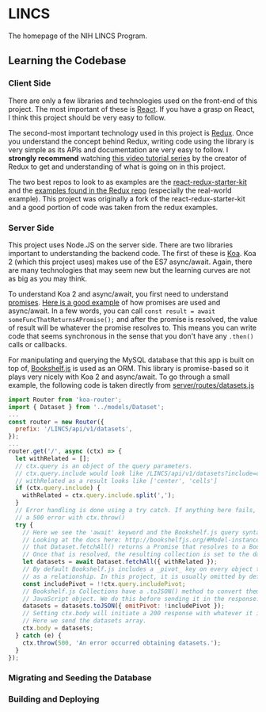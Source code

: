# LINCS
The homepage of the NIH LINCS Program.

## Learning the Codebase
### Client Side
There are only a few libraries and technologies used on the front-end of this project.
The most important of these is [React](https://facebook.github.io/react/). If you have a
grasp on React, I think this project should be very easy to follow.

The second-most important technology used in this project is [Redux](http://redux.js.org/).
Once you understand the concept behind Redux, writing code using the library is very simple as
its APIs and documentation are very easy to follow. I **strongly recommend** watching
[this video tutorial series](https://egghead.io/series/getting-started-with-redux) by the
creator of Redux to get and understanding of what is going on in this project.

The two best repos to look to as examples are
the [react-redux-starter-kit](https://github.com/davezuko/react-redux-starter-kit) and the
[examples found in the Redux repo](https://github.com/reactjs/redux/tree/master/examples)
(especially the real-world example). This project was originally a fork of the
react-redux-starter-kit
and a good portion of code was taken from the redux examples.

### Server Side
This project uses Node.JS on the server side. There are two libraries important to understanding
the backend code. The first of these is [Koa](http://koajs.com/). Koa 2 (which this project uses)
makes use of the ES7 async/await. Again, there are many technologies that may seem new but the
learning curves are not as big as you may think.

To understand Koa 2 and async/await, you first need to understand [promises](https://developer.mozilla.org/en-US/docs/Web/JavaScript/Reference/Global_Objects/Promise).
[Here is a good example](https://www.twilio.com/blog/2015/10/asyncawait-the-hero-javascript-deserved.html)
of how promises are used and async/await. In a few words, you can call
`const result = await someFuncThatReturnsAPromise();` and after the promise is resolved, the value
of result will be whatever the promise resolves to. This means you can write code that seems
synchronous in the sense that you don't have any `.then()` calls or callbacks.

For manipulating and querying the MySQL database that this app is built on top of,
[Bookshelf.js](http://bookshelfjs.org/) is used as an ORM. This library is promise-based so it
plays very nicely with Koa 2 and async/await. To go through a small example, the following code is
taken directly from
[server/routes/datasets.js](https://github.com/MaayanLab/LINCS/blob/master/server/routes/datasets.js)

```js
import Router from 'koa-router';
import { Dataset } from '../models/Dataset';
...
const router = new Router({
  prefix: '/LINCS/api/v1/datasets',
});
...
router.get('/', async (ctx) => {
  let withRelated = [];
  // ctx.query is an object of the query parameters.
  // ctx.query.include would look like /LINCS/api/v1/datasets?include=center,cells
  // withRelated as a result looks like ['center', 'cells']
  if (ctx.query.include) {
    withRelated = ctx.query.include.split(',');
  }
  // Error handling is done using a try catch. If anything here fails, send the user
  // a 500 error with ctx.throw()
  try {
    // Here we see the 'await' keyword and the Bookshelf.js query syntax.
    // Looking at the docs here: http://bookshelfjs.org/#Model-instance-fetchAll we see
    // that Dataset.fetchAll() returns a Promise that resolves to a Bookshelf.js Collection.
    // Once that is resolved, the resulting collection is set to the datasets variable.
    let datasets = await Dataset.fetchAll({ withRelated });
    // By default Bookshelf.js includes a _pivot_ key on every object that is added
    // as a relationship. In this project, it is usually omitted by default.
    const includePivot = !!ctx.query.includePivot;
    // Bookshelf.js Collections have a .toJSON() method to convert them to a traditional
    // JavaScript object. We do this before sending it in the response.
    datasets = datasets.toJSON({ omitPivot: !includePivot });
    // Setting ctx.body will initiate a 200 response with whatever it is set to.
    // Here we send the datasets array.
    ctx.body = datasets;
  } catch (e) {
    ctx.throw(500, 'An error occurred obtaining datasets.');
  }
});
```

### Migrating and Seeding the Database

### Building and Deploying
